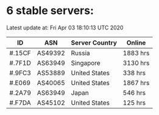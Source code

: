 # 6 stable servers:

Latest update at: Fri Apr 03 18:10:13 UTC 2020

| ID | ASN | Server Country | Online |
| -- | --- | -------------- | ------ |
| #.15CF | AS49392 | Russia | 1883 hrs |
| #.7F1D | AS63949 | Singapore | 3130 hrs |
| #.9FC3 | AS53889 | United States | 338 hrs |
| #.E069 | AS40065 | United States | 1867 hrs |
| #.2A79 | AS63949 | Japan | 546 hrs |
| #.F7DA | AS45102 | United States | 125 hrs |

